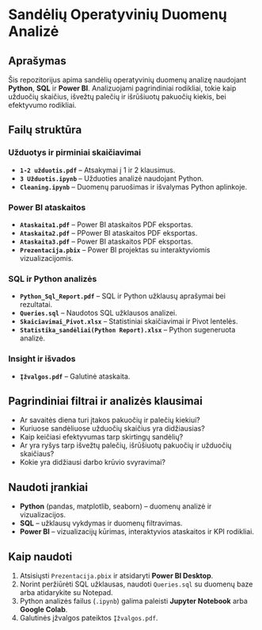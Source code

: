 # Sandėlių Operatyvinių Duomenų Analizė

## Aprašymas
Šis repozitorijus apima sandėlių operatyvinių duomenų analizę naudojant **Python**, **SQL** ir **Power BI**. Analizuojami pagrindiniai rodikliai, tokie kaip užduočių skaičius, išvežtų palečių ir išrūšiuotų pakuočių kiekis, bei efektyvumo rodikliai.

## Failų struktūra

### Užduotys ir pirminiai skaičiavimai
- **`1-2 užduotis.pdf`** – Atsakymai į 1 ir 2 klausimus.
- **`3 Užduotis.ipynb`** – Užduoties analizė naudojant Python.
- **`Cleaning.ipynb`** – Duomenų paruošimas ir išvalymas Python aplinkoje.

### Power BI ataskaitos
- **`Ataskaita1.pdf`** – Power BI ataskaitos PDF eksportas.
- **`Ataskaita2.pdf`** – PPower BI ataskaitos PDF eksportas.
- **`Ataskaita3.pdf`** – Power BI ataskaitos PDF eksportas.
- **`Prezentacija.pbix`** – Power BI projektas su interaktyviomis vizualizacijomis.

### SQL ir Python analizės
- **`Python_Sql_Report.pdf`** – SQL ir Python užklausų aprašymai bei rezultatai.
- **`Queries.sql`** – Naudotos SQL užklausos analizei.
- **`Skaiciavimai_Pivot.xlsx`** – Statistiniai skaičiavimai ir Pivot lentelės.
- **`Statistika_sandėliai(Python Report).xlsx`** – Python sugeneruota analizė.

### Insight ir išvados
- **`Įžvalgos.pdf`** – Galutinė ataskaita.

## Pagrindiniai filtrai ir analizės klausimai
- Ar savaitės diena turi įtakos pakuočių ir palečių kiekiui?
- Kuriuose sandėliuose užduočių skaičius yra didžiausias?
- Kaip keičiasi efektyvumas tarp skirtingų sandėlių?
- Ar yra ryšys tarp išvežtų palečių, išrūšiuotų pakuočių ir užduočių skaičiaus?
- Kokie yra didžiausi darbo krūvio svyravimai?

## Naudoti įrankiai
- **Python** (pandas, matplotlib, seaborn) – duomenų analizė ir vizualizacijos.
- **SQL** – užklausų vykdymas ir duomenų filtravimas.
- **Power BI** – vizualizacijų kūrimas, interaktyvios ataskaitos ir KPI rodikliai.

## Kaip naudoti
1. Atsisiųsti `Prezentacija.pbix` ir atsidaryti **Power BI Desktop**.
2. Norint peržiūrėti SQL užklausas, naudoti `Queries.sql` su duomenų baze arba atidarykite su Notepad.
3. Python analizės failus (`.ipynb`) galima paleisti **Jupyter Notebook** arba **Google Colab**.
4. Galutinės įžvalgos pateiktos `Įžvalgos.pdf`.
